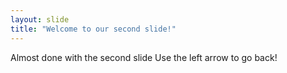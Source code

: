 ```yaml
---
layout: slide
title: "Welcome to our second slide!"
---
```

Almost done with the second slide
Use the left arrow to go back!
